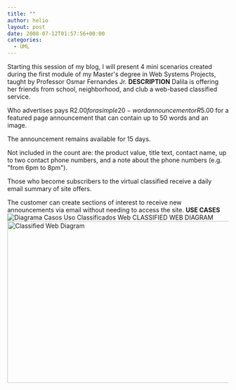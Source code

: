 ```yaml
---
title: ""
author: helio
layout: post
date: 2008-07-12T01:57:56+00:00
categories:
  - UML
---
```


Starting this session of my blog, I will present 4 mini scenarios created during the first module of my Master's degree in Web Systems Projects, taught by Professor Osmar Fernandes Jr. **DESCRIPTION** Dalila is offering her friends from school, neighborhood, and club a web-based classified service.

Who advertises pays R$2.00 for a simple 20-word announcement or R$5.00 for a featured page announcement that can contain up to 50 words and an image.

The announcement remains available for 15 days.

Not included in the count are: the product value, title text, contact name, up to two contact phone numbers, and a note about the phone numbers (e.g. "from 6pm to 8pm").

Those who become subscribers to the virtual classified receive a daily email summary of site offers.

The customer can create sections of interest to receive new announcements via email without needing to access the site. **USE CASES** ![Diagrama Casos Uso Classificados Web][1] CLASSIFIED WEB DIAGRAM <img src="/uploads/2008/07/classificado-na-web-diagrama-de-classe.png" alt="Classified Web Diagram" height="367" width="682" />

[1]: /uploads/2008/07/classificado-na-web.png